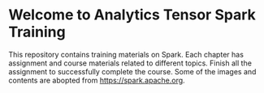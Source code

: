 # Welcome to Analytics Tensor Spark Training  
This repository contains training materials on Spark. Each chapter has assignment and course materials related to different topics. Finish all the assignment to successfully complete the course. Some of the images and contents are abopted from https://spark.apache.org.
